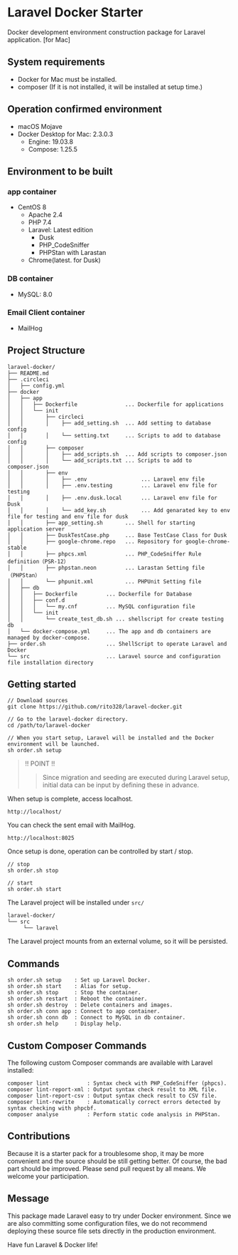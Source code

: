 # Laravel Docker Starter
Docker development environment construction package for Laravel application. [for Mac]  

## System requirements
- Docker for Mac must be installed.
- composer (If it is not installed, it will be installed at setup time.)
## Operation confirmed environment
- macOS Mojave
- Docker Desktop for Mac: 2.3.0.3
  - Engine: 19.03.8
  - Compose: 1.25.5
## Environment to be built
### app container
- CentOS 8
  - Apache 2.4
  - PHP 7.4
  - Laravel: Latest edition
    - Dusk
    - PHP_CodeSniffer
    - PHPStan with Larastan
  - Chrome(latest. for Dusk)
### DB container
- MySQL: 8.0
### Email Client container
- MailHog
## Project Structure
```
laravel-docker/
├── README.md
├── .circleci
│   ├── config.yml
├── docker
│   ├── app
│   │   ├── Dockerfile               ... Dockerfile for applications
│   │   └── init
│   │       ├── circleci
│   │       │    ├── add_setting.sh  ... Add setting to database config
│   │       │    └── setting.txt     ... Scripts to add to database config
│   │       ├── composer
│   │       │    ├── add_scripts.sh  ... Add scripts to composer.json
│   │       │    └── add_scripts.txt ... Scripts to add to composer.json
│   │       ├── env
│   │       │    ├── .env                 ... Laravel env file
│   │       │    ├── .env.testing         ... Laravel env file for testing
│   │       │    ├── .env.dusk.local      ... Laravel env file for Dusk
│   │       │    └── add_key.sh           ... Add genarated key to env file for testing and env file for dusk
│   │       ├── app_setting.sh       ... Shell for starting application server
│   │       ├── DuskTestCase.php     ... Base TestCase Class for Dusk
│   │       ├── google-chrome.repo   ... Repository for google-chrome-stable
│   │       ├── phpcs.xml            ... PHP_CodeSniffer Rule definition（PSR-12）
│   │       ├── phpstan.neon         ... Larastan Setting file（PHPStan）
│   │       └── phpunit.xml          ... PHPUnit Setting file
│   ├── db
│   │   ├── Dockerfile         ... Dockerfile for Database
│   │   ├── conf.d
│   │   │   └── my.cnf         ... MySQL configuration file
│   │   └── init
│   │       └── create_test_db.sh ... shellscript for create testing db
│   └── docker-compose.yml     ... The app and db containers are managed by docker-compose.
├── order.sh                   ... ShellScript to operate Laravel and Docker
└── src                        ... Laravel source and configuration file installation directory
```
## Getting started
```
// Download sources
git clone https://github.com/rito328/laravel-docker.git

// Go to the laravel-docker directory.
cd /path/to/laravel-docker

// When you start setup, Laravel will be installed and the Docker environment will be launched.
sh order.sh setup
```
> !! POINT !!
>> Since migration and seeding are executed during Laravel setup, initial data can be input by defining these in advance.

When setup is complete, access localhost.
```
http://localhost/
```
You can check the sent email with MailHog.
```
http://localhost:8025
```
Once setup is done, operation can be controlled by start / stop.
```
// stop
sh order.sh stop 

// start
sh order.sh start
```
The Laravel project will be installed under ```src/```
```
laravel-docker/
└── src
     └── laravel
```
The Laravel project mounts from an external volume, so it will be persisted.

## Commands
```
sh order.sh setup    : Set up Laravel Docker.
sh order.sh start    : Alias for setup.
sh order.sh stop     : Stop the container.
sh order.sh restart  : Reboot the container.
sh order.sh destroy  : Delete containers and images.
sh order.sh conn app : Connect to app container.
sh order.sh conn db  : Connect to MySQL in db container.
sh order.sh help     : Display help.
```

## Custom Composer Commands
The following custom Composer commands are available with Laravel installed:
```
composer lint            : Syntax check with PHP_CodeSniffer (phpcs).
composer lint-report-xml : Output syntax check result to XML file.
composer lint-report-csv : Output syntax check result to CSV file.
composer lint-rewrite    : Automatically correct errors detected by syntax checking with phpcbf.
composer analyse         : Perform static code analysis in PHPStan.
```

## Contributions
Because it is a starter pack for a troublesome shop, it may be more convenient and the source should be still getting better. Of course, the bad part should be improved. Please send pull request by all means. We welcome your participation.

## Message
This package made Laravel easy to try under Docker environment.
Since we are also committing some configuration files, we do not recommend deploying these source file sets directly in the production environment.

Have fun Laravel & Docker life!
